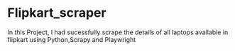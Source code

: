 # Flipkart_scraper
 In this Project, I had sucessfully scrape the details of all laptops available in flipkart using Python,Scrapy and Playwright
